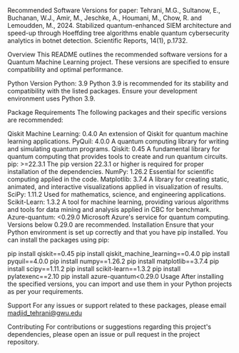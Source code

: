 Recommended Software Versions for paper:
Tehrani, M.G., Sultanow, E., Buchanan, W.J., Amir, M., Jeschke, A., Houmani, M., Chow, R. and Lemoudden, M., 2024. Stabilized quantum-enhanced SIEM architecture and speed-up through Hoeffding tree algorithms enable quantum cybersecurity analytics in botnet detection. Scientific Reports, 14(1), p.1732.

Overview
This README outlines the recommended software versions for a Quantum Machine Learning project. These versions are specified to ensure compatibility and optimal performance.

Python Version
Python: 3.9
Python 3.9 is recommended for its stability and compatibility with the listed packages. Ensure your development environment uses Python 3.9.

Package Requirements
The following packages and their specific versions are recommended:

Qiskit Machine Learning: 0.4.0
An extension of Qiskit for quantum machine learning applications.
PyQuil: 4.0.0
A quantum computing library for writing and simulating quantum programs.
Qiskit: 0.45
A fundamental library for quantum computing that provides tools to create and run quantum circuits.
pip: >=22.3.1
The pip version 22.3.1 or higher is required for proper installation of the dependencies.
NumPy: 1.26.2
Essential for scientific computing applied in the code.
Matplotlib: 3.7.4
A library for creating static, animated, and interactive visualizations applied in visualization of results.
SciPy: 1.11.2
Used for mathematics, science, and engineering applications.
Scikit-Learn: 1.3.2
A tool for machine learning, providing various algorithms and tools for data mining and analysis applied in CBC for benchmark.
Azure-quantum: <0.29.0
Microsoft Azure's service for quantum computing. Versions below 0.29.0 are recommended.
Installation
Ensure that your Python environment is set up correctly and that you have pip installed. You can install the packages using pip:

pip install qiskit==0.45
pip install qiskit_machine_learning==0.4.0
pip install pyquil==4.0.0
pip install numpy==1.26.2
pip install matplotlib==3.7.4
pip install scipy==1.11.2
pip install scikit-learn==1.3.2
pip install pylatexenc==2.10
pip install azure-quantum<0.29.0
Usage
After installing the specified versions, you can import and use them in your Python projects as per your requirements.

Support
For any issues or support related to these packages, please email madjid_tehrani@gwu.edu

Contributing
For contributions or suggestions regarding this project's dependencies, please open an issue or pull request in the project repository.
